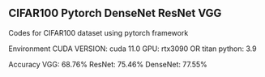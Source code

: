 ## CIFAR100 Pytorch DenseNet ResNet VGG

Codes for CIFAR100 dataset using pytorch framework

Environment
    CUDA VERSION: cuda 11.0
    GPU: rtx3090 OR titan
    python: 3.9  

Accuracy
    VGG:      68.76%
    ResNet:   75.46%
    DenseNet: 77.55%

